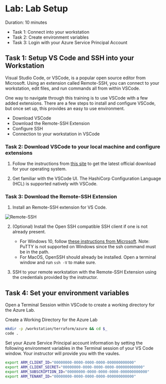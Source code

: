 # Lab: Lab Setup

Duration: 10 minutes

- Task 1: Connect into your workstation
- Task 2: Create environment variables
- Task 3: Login with your Azure Service Principal Account 

## Task 1: Setup VS Code and SSH into your Workstation

Visual Studio Code, or VSCode, is a popular open source editor from Microsoft. Using an extension called Remote-SSH, you can connect to your workstation, edit files, and run commands all from within VSCode.

One way to navigate through this training is to use VSCode with a few added extensions. There are a few steps to install and configure VSCode, but once set up, this provides an easy to use environment.

- Download VSCode
- Download the Remote-SSH Extension
- Configure SSH
- Connection to your workstation in VSCode

### Task 2: Download VSCode to your local machine and configure extensions

1. Follow the instructions from [this site](https://code.visualstudio.com/download) to get the latest official download for your operating system.

1. Get familiar with the VSCode UI. The HashiCorp Configuration Language (HCL) is supported natively with VSCode.

### Task 3: Download the Remote-SSH Extension

1. Install an Remote-SSH extension for VS Code.

![Remote-SSH](./img/remote-ssh.png)

2. (Optional) Install the Open SSH compatible SSH client if one is not already present.
    - For Windows 10, follow [these instructions from Microsoft](https://docs.microsoft.com/en-us/windows-server/administration/openssh/openssh_install_firstuse).
      Note: PuTTY is not supported on Windows since the ssh command must be in the path.
    - For MacOS, OpenSSH should already be installed. Open a terminal window and run `ssh -V` to make sure.
  
3. SSH to your remote workstation with the Remote-SSH Extension using the credentials provided by the instructor.

## Task 4: Set your environment variables

Open a Terminal Session within VSCode to create a working directory for the Azure Lab.

Create a Working Directory for the Azure Lab

```bash
mkdir -p /workstation/terraform/azure && cd $_
code .
```

Set your Azure Service Principal account information by setting the following environment variables in the Terminal session of your VS Code window.  Your instructor will provide you with the vaules.

```bash
export ARM_CLIENT_ID="00000000-0000-0000-0000-000000000000"
export ARM_CLIENT_SECRET="00000000-0000-0000-0000-000000000000"
export ARM_SUBSCRIPTION_ID="00000000-0000-0000-0000-000000000000"
export ARM_TENANT_ID="00000000-0000-0000-0000-000000000000"
```


